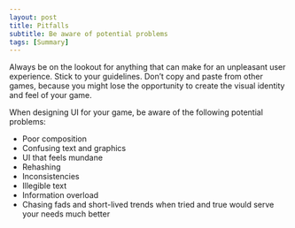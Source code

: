 ```yaml
---
layout: post
title: Pitfalls
subtitle: Be aware of potential problems
tags: [Summary]
---
```


Always be on the lookout for anything that can make for an unpleasant user experience. Stick to your guidelines. Don’t copy and paste from other games, because you might lose the opportunity to create the visual identity and feel of your game.

When designing UI for your game, be aware of the following potential problems:

- Poor composition
- Confusing text and graphics
- UI that feels mundane
- Rehashing
- Inconsistencies
- Illegible text
- Information overload
- Chasing fads and short-lived trends when tried and true would serve your needs much better

<br>